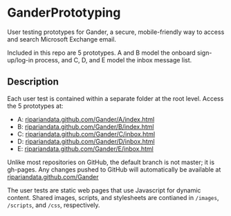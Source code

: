 GanderPrototyping
======

User testing prototypes for Gander, a secure, mobile-friendly way to access and search Microsoft Exchange email. 

Included in this repo are 5 prototypes. A and B model the onboard sign-up/log-in process, and C, D, and E model the inbox message list. 

Description
------------
Each user test is contained within a separate folder at the root level. Access the 5 prototypes at:
* A: [ripariandata.github.com/Gander/A/index.html](ripariandata.github.com/Gander/A/index.html)
* B: [ripariandata.github.com/Gander/B/index.html](ripariandata.github.com/Gander/B/index.html)
* C: [ripariandata.github.com/Gander/C/inbox.html](ripariandata.github.com/Gander/C/inbox.html)
* D: [ripariandata.github.com/Gander/D/inbox.html](ripariandata.github.com/Gander/D/inbox.html)
* E: [ripariandata.github.com/Gander/E/inbox.html](ripariandata.github.com/Gander/E/inbox.html)

Unlike most repositories on GitHub, the default branch is not master; it is gh-pages. 
Any changes pushed to GitHub will automatically be available at [ripariandata.github.com/Gander](ripariandata.github.com/Gander)

The user tests are static web pages that use Javascript for dynamic content. 
Shared images, scripts, and stylesheets are contianed in `/images`, `/scripts`, and `/css`, respectively.
